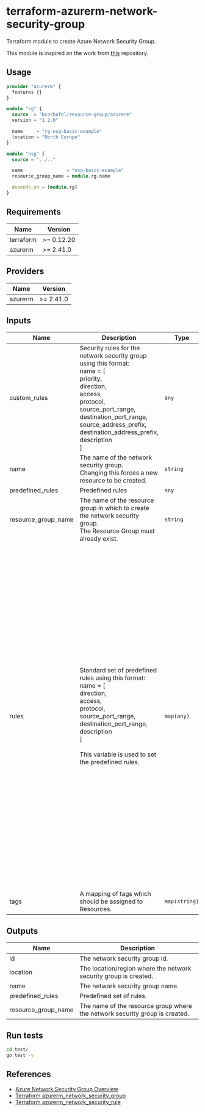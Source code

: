 # terraform-azurerm-network-security-group

Terraform module to create Azure Network Security Group.

This module is inspired on the work from [this](https://github.com/Azure/terraform-azurerm-network-security-group) repository.

## Usage

```hcl:examples/basic/main.tf
provider "azurerm" {
  features {}
}

module "rg" {
  source  = "bcochofel/resource-group/azurerm"
  version = "1.2.0"

  name     = "rg-nsg-basic-example"
  location = "North Europe"
}

module "nsg" {
  source = "../.."

  name                = "nsg-basic-example"
  resource_group_name = module.rg.name

  depends_on = [module.rg]
}

```

<!-- BEGINNING OF PRE-COMMIT-TERRAFORM DOCS HOOK -->
## Requirements

| Name | Version |
|------|---------|
| terraform | >= 0.12.20 |
| azurerm | >= 2.41.0 |

## Providers

| Name | Version |
|------|---------|
| azurerm | >= 2.41.0 |

## Inputs

| Name | Description | Type | Default | Required |
|------|-------------|------|---------|:--------:|
| custom\_rules | Security rules for the network security group using this format:<br>  name = [<br>    priority,<br>    direction,<br>    access,<br>    protocol,<br>    source\_port\_range,<br>    destination\_port\_range,<br>    source\_address\_prefix,<br>    destination\_address\_prefix,<br>    description<br>  ] | `any` | `[]` | no |
| name | The name of the network security group.<br>Changing this forces a new resource to be created. | `string` | n/a | yes |
| predefined\_rules | Predefined rules | `any` | `[]` | no |
| resource\_group\_name | The name of the resource group in which to create the network security group.<br>The Resource Group must already exist. | `string` | n/a | yes |
| rules | Standard set of predefined rules using this format:<br>  name = [<br>    direction,<br>    access,<br>    protocol,<br>    source\_port\_range,<br>    destination\_port\_range,<br>    description<br>  ]<br><br>This variable is used to set the predefined rules. | `map(any)` | <pre>{<br>  "FTP": [<br>    "Inbound",<br>    "Allow",<br>    "TCP",<br>    "*",<br>    "21",<br>    "FTP"<br>  ],<br>  "HTTP": [<br>    "Inbound",<br>    "Allow",<br>    "TCP",<br>    "*",<br>    "80",<br>    "HTTP"<br>  ],<br>  "HTTPS": [<br>    "Inbound",<br>    "Allow",<br>    "TCP",<br>    "*",<br>    "443",<br>    "HTTPS"<br>  ],<br>  "RDP": [<br>    "Inbound",<br>    "Allow",<br>    "TCP",<br>    "*",<br>    "3389",<br>    "RDP"<br>  ],<br>  "SSH": [<br>    "Inbound",<br>    "Allow",<br>    "TCP",<br>    "*",<br>    "22",<br>    "SSH"<br>  ],<br>  "WinRM": [<br>    "Inbound",<br>    "Allow",<br>    "TCP",<br>    "*",<br>    "5986",<br>    "WinRM"<br>  ]<br>}</pre> | no |
| tags | A mapping of tags which should be assigned to Resources. | `map(string)` | `{}` | no |

## Outputs

| Name | Description |
|------|-------------|
| id | The network security group id. |
| location | The location/region where the network security group is created. |
| name | The network security group name. |
| predefined\_rules | Predefined set of rules. |
| resource\_group\_name | The name of the resource group where the network security group is created. |

<!-- END OF PRE-COMMIT-TERRAFORM DOCS HOOK -->

## Run tests

```bash
cd test/
go test -v
```

## References

* [Azure Network Security Group Overview](https://docs.microsoft.com/en-us/azure/virtual-network/network-security-groups-overview)
* [Terraform azurerm_network_security_group](https://registry.terraform.io/providers/hashicorp/azurerm/latest/docs/resources/network_security_group)
* [Terraform azurerm_network_security_rule](https://registry.terraform.io/providers/hashicorp/azurerm/latest/docs/resources/network_security_rule)
